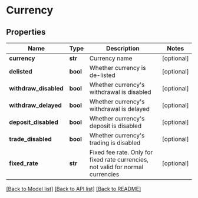 # Currency

## Properties
Name | Type | Description | Notes
------------ | ------------- | ------------- | -------------
**currency** | **str** | Currency name | [optional] 
**delisted** | **bool** | Whether currency is de-listed | [optional] 
**withdraw_disabled** | **bool** | Whether currency&#39;s withdrawal is disabled | [optional] 
**withdraw_delayed** | **bool** | Whether currency&#39;s withdrawal is delayed | [optional] 
**deposit_disabled** | **bool** | Whether currency&#39;s deposit is disabled | [optional] 
**trade_disabled** | **bool** | Whether currency&#39;s trading is disabled | [optional] 
**fixed_rate** | **str** | Fixed fee rate. Only for fixed rate currencies, not valid for normal currencies | [optional] 

[[Back to Model list]](../README.md#documentation-for-models) [[Back to API list]](../README.md#documentation-for-api-endpoints) [[Back to README]](../README.md)


